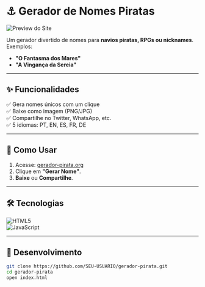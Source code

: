 # ⚓ Gerador de Nomes Piratas  

![Preview do Site](https://raw.githubusercontent.com/SEU-USUARIO/gerador-pirata/main/preview.jpg)  

Um gerador divertido de nomes para **navios piratas, RPGs ou nicknames**. Exemplos:  
- **"O Fantasma dos Mares"**  
- **"A Vingança da Sereia"**  

---  

## ✨ Funcionalidades  
✅ Gera nomes únicos com um clique  
✅ Baixe como imagem (PNG/JPG)  
✅ Compartilhe no Twitter, WhatsApp, etc.  
✅ 5 idiomas: PT, EN, ES, FR, DE  

---  

## 🚀 Como Usar  
1. Acesse: [gerador-pirata.org](https://gerador-pirata.org)  
2. Clique em **"Gerar Nome"**.  
3. **Baixe** ou **Compartilhe**.  

---  

## 🛠 Tecnologias  
![HTML5](https://img.shields.io/badge/HTML5-E34F26?style=for-the-badge&logo=html5&logoColor=white)  
![JavaScript](https://img.shields.io/badge/JavaScript-F7DF1E?style=for-the-badge&logo=javascript&logoColor=black)  

---  

## 📂 Desenvolvimento  
```bash  
git clone https://github.com/SEU-USUARIO/gerador-pirata.git  
cd gerador-pirata  
open index.html  
